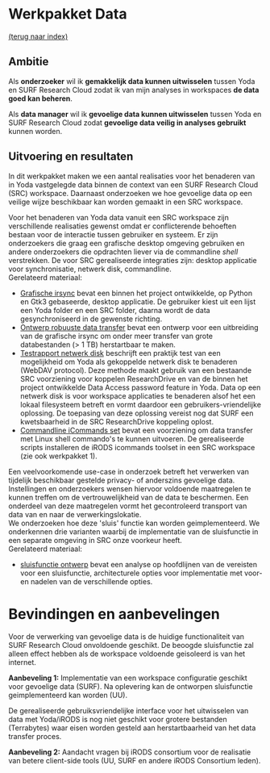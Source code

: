 # Werkpakket Data
[(terug naar index)](index.md)

## Ambitie
Als **onderzoeker** 
wil ik **gemakkelijk data kunnen uitwisselen** tussen Yoda en 
SURF Research Cloud
zodat ik van mijn analyses in workspaces **de data goed kan beheren**. 

Als **data manager**
wil ik **gevoelige data kunnen uitwisselen** tussen Yoda en
SURF Research Cloud
zodat **gevoelige data veilig in analyses gebruikt** kunnen worden. 

## Uitvoering en resultaten
In dit werkpakket maken we een aantal realisaties voor het benaderen
van in Yoda vastgelegde data binnen de context van een 
SURF Research Cloud (SRC) workspace. 
Daarnaast onderzoeken we hoe gevoelige data op een veilige wijze
beschikbaar kan worden gemaakt in een SRC workspace.

Voor het benaderen van Yoda data vanuit een SRC workspace zijn verschillende
realisaties gewenst omdat er conflicterende behoeften
bestaan voor de interactie tussen gebruiker en systeem. 
Er zijn onderzoekers die graag een grafische desktop omgeving gebruiken
en andere onderzoekers die opdrachten liever via de commandline *shell* verstrekken.
De voor SRC gerealiseerde integraties zijn: 
desktop applicatie voor synchronisatie, netwerk disk, commandline.   
Gerelateerd materiaal:
- [Grafische irsync](https://github.com/UtrechtUniversity/researchcloud-items/blob/main/docs/roles/irods_guisync.md)
bevat een binnen het project ontwikkelde, op Python en Gtk3 gebaseerde, desktop applicatie. 
De gebruiker kiest uit een lijst een Yoda folder en een SRC folder, daarna wordt de data
gesynchroniseerd in de gewenste richting. 
- [Ontwerp robuuste data transfer](https://github.com/UtrechtUniversity/energize) 
bevat een ontwerp voor een uitbreiding van de grafische irsync om onder meer transfer van grote 
databestanden (> 1 TB) herstartbaar te maken. 
- [Testrapport netwerk disk](w3/w3-test-mounted-disk-public.pdf) beschrijft een praktijk test van 
een mogelijkheid om Yoda als gekoppelde netwerk disk te benaderen (WebDAV protocol). Deze methode 
maakt gebruik van een bestaande SRC voorziening voor koppelen ResearchDrive en van de binnen
het project ontwikkelde Data Access password feature in Yoda. 
Data op een netwerk disk is voor workspace applicaties te benaderen alsof het een lokaal 
filesysteem betreft en vormt daardoor een gebruikers-vriendelijke oplossing. De toepasing van
deze oplossing vereist nog dat SURF een kwetsbaarheid in de SRC ResearchDrive koppeling oplost.  
- [Commandline iCommands set](https://utrechtuniversity.github.io/researchcloud-items/playbooks/icommands.html)
bevat een voorziening om data transfer met Linux shell commando's te kunnen uitvoeren. De 
gerealiseerde scripts installeren de iRODS icommands toolset in een 
SRC workspace (zie ook werkpakket 1). 

Een veelvoorkomende use-case in onderzoek betreft het verwerken van tijdelijk beschikbaar gestelde 
privacy- of anderszins gevoelige data.  
Instellingen en onderzoekers wensen hiervoor voldoende maatregelen te kunnen treffen om de 
vertrouwelijkheid van de data te beschermen.  Een onderdeel van deze maatregelen vormt het 
gecontroleerd transport van data van en naar de verwerkingslokatie.    
We onderzoeken hoe deze 'sluis' functie kan worden geimplementeerd. We onderkennen drie varianten
waarbij de implementatie van de sluisfunctie in een separate omgeving in SRC onze voorkeur heeft.   
Gerelateerd materiaal:
- [sluisfunctie ontwerp](w3/w3-sluisfunctie-ontwerp.pdf) bevat een analyse op hoofdlijnen van 
de vereisten voor een sluisfunctie, architecturele opties voor implementatie met voor- en nadelen
van de verschillende opties.


# Bevindingen en aanbevelingen
Voor de verwerking van gevoelige data is de huidige functionaliteit van SURF Research Cloud 
onvoldoende geschikt. De beoogde sluisfunctie zal alleen effect hebben als de workspace
voldoende geisoleerd is van het internet.

**Aanbeveling 1:** Implementatie van een workspace configuratie geschikt voor gevoelige data (SURF).
Na oplevering kan de ontworpen sluisfunctie geimplementeerd kan worden (UU). 

De gerealiseerde gebruiksvriendelijke interface voor het uitwisselen van data met Yoda/iRODS 
is nog niet geschikt voor grotere bestanden (Terrabytes) waar eisen worden gesteld aan
herstartbaarheid van het data transfer proces.

**Aanbeveling 2:** Aandacht vragen bij iRODS consortium voor de realisatie van betere client-side 
tools (UU, SURF en andere iRODS Consortium leden).
